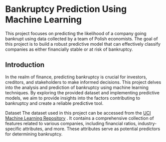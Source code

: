 #  Bankruptcy Prediction Using Machine Learning
This project focuses on predicting the likelihood of a company going bankrupt using data collected by a team of Polish economists. The goal of this project is to build a robust predictive model that can effectively classify companies as either financially stable or at risk of bankruptcy.

## Introduction
In the realm of finance, predicting bankruptcy is crucial for investors, creditors, and stakeholders to make informed decisions. This project delves into the analysis and prediction of bankruptcy using machine learning techniques. By exploring the provided dataset and implementing predictive models, we aim to provide insights into the factors contributing to bankruptcy and create a reliable predictive tool.

Dataset
The dataset used in this project can be accessed from the [UCI Machine Learning Repository](https://archive.ics.uci.edu/dataset/365/polish+companies+bankruptcy+data)
. It contains a comprehensive collection of features related to various companies, including financial ratios, industry-specific attributes, and more. These attributes serve as potential predictors for determining bankruptcy.




